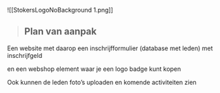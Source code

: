 ![[StokersLogoNoBackground 1.png]]

>## Plan van aanpak

  

Een website met daarop een inschrijfformulier (database met leden) met inschrijfgeld 

en een webshop element waar je een logo badge kunt kopen 

Ook kunnen de leden foto’s uploaden en komende activiteiten zien
